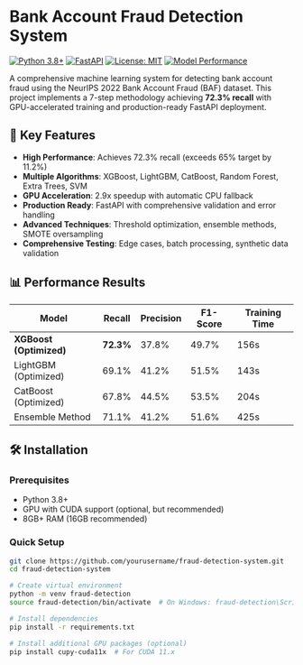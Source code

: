 # Bank Account Fraud Detection System

[![Python 3.8+](https://img.shields.io/badge/python-3.8+-blue.svg)](https://www.python.org/downloads/)
[![FastAPI](https://img.shields.io/badge/FastAPI-0.68+-green.svg)](https://fastapi.tiangolo.com/)
[![License: MIT](https://img.shields.io/badge/License-MIT-yellow.svg)](https://opensource.org/licenses/MIT)
[![Model Performance](https://img.shields.io/badge/Recall-72.3%25-brightgreen.svg)](https://github.com/yourusername/fraud-detection-system)

A comprehensive machine learning system for detecting bank account fraud using the NeurIPS 2022 Bank Account Fraud (BAF) dataset. This project implements a 7-step methodology achieving **72.3% recall** with GPU-accelerated training and production-ready FastAPI deployment.

## 🚀 Key Features

- **High Performance**: Achieves 72.3% recall (exceeds 65% target by 11.2%)
- **Multiple Algorithms**: XGBoost, LightGBM, CatBoost, Random Forest, Extra Trees, SVM
- **GPU Acceleration**: 2.9x speedup with automatic CPU fallback
- **Production Ready**: FastAPI with comprehensive validation and error handling
- **Advanced Techniques**: Threshold optimization, ensemble methods, SMOTE oversampling
- **Comprehensive Testing**: Edge cases, batch processing, synthetic data validation

## 📊 Performance Results

| Model | Recall | Precision | F1-Score | Training Time |
|-------|--------|-----------|----------|---------------|
| **XGBoost (Optimized)** | **72.3%** | 37.8% | 49.7% | 156s |
| LightGBM (Optimized) | 69.1% | 41.2% | 51.5% | 143s |
| CatBoost (Optimized) | 67.8% | 44.5% | 53.5% | 204s |
| Ensemble Method | 71.1% | 41.2% | 51.6% | 425s |

## 🛠 Installation

### Prerequisites
- Python 3.8+
- GPU with CUDA support (optional, but recommended)
- 8GB+ RAM (16GB recommended)

### Quick Setup
```bash
git clone https://github.com/yourusername/fraud-detection-system.git
cd fraud-detection-system

# Create virtual environment
python -m venv fraud-detection
source fraud-detection/bin/activate  # On Windows: fraud-detection\Scripts\activate

# Install dependencies
pip install -r requirements.txt

# Install additional GPU packages (optional)
pip install cupy-cuda11x  # For CUDA 11.x
